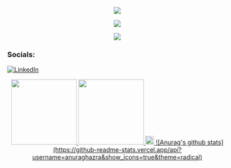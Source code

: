 <p align="center">
  <a href="https://github.com/BrianVianaC7">
    <img src="https://readme-typing-svg.demolab.com?font=Fira+Code&pause=1000&center=true&&repeat=false&width=435&lines=Brian+Viana" /></a>
</p>
<p align="center">
  <a href="https://github.com/BrianVianaC7">
    <img src="https://readme-typing-svg.demolab.com?font=Fira+Code&pause=1000&center=true&&width=720&lines=I'm+studying+Computer+systems+engineering;Always+learning+new+things" /></a>
</p>

<p align="center">
  <a href="https://github.com/BrianVianaC7">
    <img src="https://user-images.githubusercontent.com/89845641/218791674-c52db856-24d2-429f-8867-170c365730d1.svg" /></a>
</p>

### Socials:
[![LinkedIn](https://img.shields.io/badge/-LinkedIn-090909?style=for-the-badge&logo=linkedin&logoColor=007BB6)](https://www.linkedin.com/in/brian-viana7/)

<p align="center">
<a href="https://github.com/BrianVianaC7">
  <img height="150em" src="https://github-readme-stats-eight-theta.vercel.app/api?username=brianvianac7&show_icons=true&theme=dark&include_all_commits=true&count_private=true"/>
  <img height="150em" src="https://github-readme-stats-eight-theta.vercel.app/api/top-langs/?username=brianvianac7&layout=compact&langs_count=8&theme=dark"/>
  <img height="20em" src="https://komarev.com/ghpvc/?username=BrianVianaC7&style=for-the-badge&label=VIEWS"/>
  ![Anurag's github stats](https://github-readme-stats.vercel.app/api?username=anuraghazra&show_icons=true&theme=radical)
</a>
</p>








